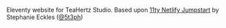Eleventy website for TeaHertz Studio. Based upon [11ty Netlify Jumpstart](https://github.com/5t3ph/11ty-netlify-jumpstart/generate) by Stephanie Eckles ([@5t3ph](https://twitter.com/5t3ph))